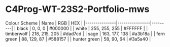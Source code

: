 # C4Prog-WT-23S2-Portfolio-mws

Colour Scheme
| Name          | RGB            | HEX     |
|---------------|----------------|---------|
| black         | 0, 0, 0        | #000000 |
| white         | 255, 255, 255  | #FFFFFF |
| timberwolf    | 218, 215, 205  | #dad7cd |
| sage          | 163, 177, 138  | #a3b18a |
| fern green    | 88, 129, 87    | #588157 |
| hunter green  | 58, 90, 64     | #3a5a40 |
